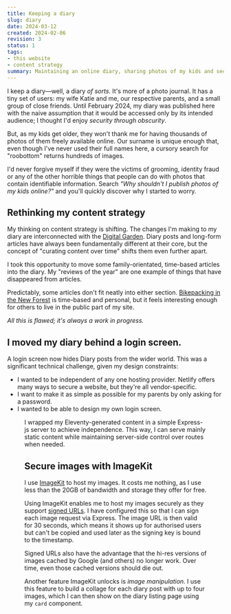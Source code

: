 ```yaml
---
title: Keeping a diary
slug: diary
date: 2024-03-12
created: 2024-02-06
revision: 3
status: 1
tags:
- this website
- content strategy
summary: Maintaining an online diary, sharing photos of my kids and security concerns.
---
```

I keep a diary—well, a diary _of sorts_. It's more of a photo journal. It has a tiny set of users: my wife Katie and me, our respective parents, and a small group of close friends. Until February 2024, my diary was published here with the naive assumption that it would be accessed only by its intended audience; I thought I'd enjoy _security through obscurity_. 

But, as my kids get older, they won't thank me for having thousands of photos of them freely available online. Our surname is unique enough that, even though I've never used their full names here, a cursory search for "roobottom" returns hundreds of images.

I'd never forgive myself if they were the victims of grooming, identity fraud or any of the other horrible things that people can do with photos that contain identifiable information. Search *"Why shouldn't I publish photos of my kids online?"* and you'll quickly discover why I started to worry.

## Rethinking my content strategy

My thinking on content strategy is shifting. The changes I'm making to my diary are interconnected with the [Digital Garden](https://maggieappleton.com/garden-history). Diary posts and long-form articles have always been fundamentally different at their core, but the concept of "curating content over time" shifts them even further apart.

I took this opportunity to move some family-orientated, time-based articles into the diary. My "reviews of the year" are one example of things that have disappeared from articles.

Predictably, some articles don't fit neatly into either section. [Bikepacking in the New Forest](/articles/bikepacking-in-the-new-forest/) is time-based and personal, but it feels interesting enough for others to live in the public part of my site.

*All this is flawed; it's always a work in progress.*

## I moved my diary behind a login screen.

A login screen now hides Diary posts from the wider world. This was a significant technical challenge, given my design constraints:

* I wanted to be independent of any one hosting provider. Netlify offers many ways to secure a website, but they're all vendor-specific.
* I want to make it as simple as possible for my parents by only asking for a password.
* I wanted to be able to design my own login screen.

<figure url='/images/articles/diary/diary-login.png' caption='A screenshot showing my diary login page: The diary can be accessed with a password, making it easy for people in the know to access without also having to remember a username' classes='shadow'>

I wrapped my Eleventy-generated content in a simple Express-js server to achieve independence. This way, I can serve mainly static content while maintaining server-side control over routes when needed.

## Secure images with ImageKit

I use [ImageKit](https://imagekit.io/) to host my images. It costs me nothing, as I use less than the 20GB of bandwidth and storage they offer for free. 

Using ImageKit enables me to host my images securely as they support [signed URLs](https://docs.imagekit.io/features/security/signed-urls#generating-signed-urls-on-your-own). I have configured this so that I can sign each image request via Express. The image URL is then valid for 30 seconds, which means it shows up for authorised users but can't be copied and used later as the signing key is bound to the timestamp.

Signed URLs also have the advantage that the hi-res versions of images cached by Google (and others) no longer work. Over time, even those cached versions should die out.

Another feature ImageKit unlocks is *image manipulation*. I use this feature to build a collage for each diary post with up to four images, which I can then show on the diary listing page using my `card` component.

<figure url='/images/articles/diary/collages.png' caption='Four card components showing how I use generative image collages to tease post content.' classes='wide' transform='wide'>

